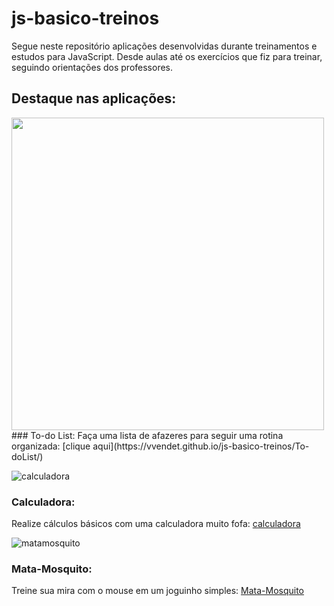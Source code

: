 # js-basico-treinos
Segue neste repositório aplicações desenvolvidas durante treinamentos e estudos para JavaScript. Desde aulas até os exercícios que fiz para treinar, seguindo orientações dos professores.

## Destaque nas aplicações:

<img src="https://th.bing.com/th/id/OIP.7_2d-xnIrMyJ9U_7UStLqAHaIx?pid=ImgDet&rs=1" width="500px" height="500px">
### To-do List:
  Faça uma lista de afazeres para seguir uma rotina organizada: [clique aqui](https://vvendet.github.io/js-basico-treinos/To-doList/)
 
 
 
![calculadora](https://th.bing.com/th/id/R.7ac16396d7bde6f78584663721e0890f?rik=Lt0M2urxNPbIuQ&pid=ImgRaw)
### Calculadora:
  Realize cálculos básicos com uma calculadora muito fofa: [calculadora](https://vvendet.github.io/js-basico-treinos/calculadora/index.html)
  
![matamosquito](https://th.bing.com/th/id/R.dc273775179fae7fde17c929c29d58e6?rik=2WAy7cx2srpNfA&pid=ImgRaw)
### Mata-Mosquito:
  Treine sua mira com o mouse em um joguinho simples: [Mata-Mosquito](https://vvendet.github.io/js-basico-treinos/mata-mosquito/)
  

